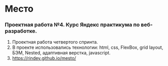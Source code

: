 # Место
### Проектная работа №4. Курс Яндекс практикума по веб-разработке.

1. Проектная работа четвертого спринта.
2. В проекте использовались технологии: html, css, FlexBox, grid layout, БЭМ, Nested, адаптивная верстка, javascript.
3. https://rindey.github.io/mesto/
